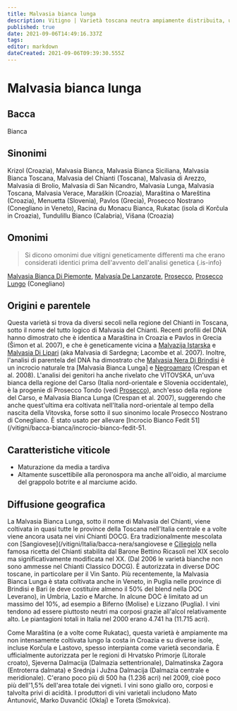 ```yaml
---
title: Malvasia bianca lunga
description: Vitigno | Varietà toscana neutra ampiamente distribuita, usata in blend sia per vini secchi che per Vin Santo.
published: true
date: 2021-09-06T14:49:16.337Z
tags: 
editor: markdown
dateCreated: 2021-09-06T09:39:30.555Z
---
```


# Malvasia bianca lunga

## Bacca
Bianca

## Sinonimi
Krizol  (Croazia), Malvasia Bianca, Malvasia Bianca Siciliana, Malvasia Bianca Toscana, Malvasia del Chianti (Toscana), Malvasia di Arezzo, Malvasia di Brolio, Malvasia di San Nicandro, Malvasia Lunga, Malvasia Toscana, Malvasia Verace, Maraškin (Croazia), Maraština o Mareština (Croazia), Menuetta (Slovenia), Pavlos (Grecia), Prosecco Nostrano (Conegliano in Veneto), Racina du Monacu Bianca, Rukatac (isola di Korčula in Croazia), Tundulillu Bianco (Calabria), Višana (Croazia)

## Omonimi
> Si dicono omonimi due vitigni geneticamente differenti ma che erano considerati identici prima dell'avvento dell'analisi genetica
{.is-info}

[Malvasia Bianca Di Piemonte](/vitigni/Italia/bacca-bianca/malvasia-bianca-di-piemonte), [Malvasía De Lanzarote](/vitigni/bacca-bianca/malvasia-de-lanzarote), [Prosecco](/vitigni/bacca-bianca/prosecco), [Prosecco Lungo](/vitigni/bacca-bianca/prosecco-lungo) (Conegliano)


## Origini e parentele

Questa varietà si trova da diversi secoli nella regione del Chianti in Toscana, sotto il nome del tutto logico di Malvasia del Chianti. Recenti profili del DNA hanno dimostrato che è identica a Maraština in Croazia e Pavlos in Grecia (Šimon et al. 2007), e che è geneticamente vicina a [Malvazija Istarska](/vitigni/bacca-bianca/malvasia-istarska) e [Malvasia Di Lipari](/vitigni/Italia/bacca-bianca/malvasia-di-lipari) (aka Malvasia di Sardegna; Lacombe et al. 2007). Inoltre, l'analisi di parentela del DNA ha dimostrato che [Malvasia Nera Di Brindisi](/vitigni/Italia/bacca-nera/malvasia-nera-di-brindisi) è un incrocio naturale tra [Malvasia Bianca Lunga] e [Negroamaro](/vitigni/Italia/bacca-nera/negroamaro) (Crespan et al. 2008). L'analisi dei genitori ha anche rivelato che VITOVSKA, un'uva bianca della regione del Carso (Italia nord-orientale e Slovenia occidentale), è la progenie di Prosecco Tondo (vedi [Prosecco](/vitigni/bacca-bianca/prosecco)), anch'esso della regione del Carso, e Malvasia Bianca Lunga (Crespan et al. 2007), suggerendo che anche quest'ultima era coltivata nell'Italia nord-orientale al tempo della nascita della Vitovska, forse sotto il suo sinonimo locale Prosecco Nostrano di Conegliano. È stato usato per allevare [Incrocio Bianco Fedit 51](/vitigni/bacca-bianca/incrocio-bianco-fedit-51.


## Caratteristiche viticole

- Maturazione da media a tardiva 
- Altamente suscettibile alla peronospora ma anche all'oidio, al marciume del grappolo botrite e al marciume acido.


## Diffusione geografica

La Malvasia Bianca Lunga, sotto il nome di Malvasia del Chianti, viene coltivata in quasi tutte le province della Toscana nell'Italia centrale e a volte viene ancora usata nei vini Chianti DOCG. Era tradizionalmente mescolata con [Sangiovese](/vitigni/Italia/bacca-nera/sangiovese e [Ciliegiolo](/vitigni/bacca-nera/ciliegiolo) nella famosa ricetta del Chianti stabilita dal Barone Bettino Ricasoli nel XIX secolo ma significativamente modificata nel XX. (Dal 2006 le varietà bianche non sono ammesse nel Chianti Classico DOCG). È autorizzata in diverse DOC toscane, in particolare per il Vin Santo. Più recentemente, la Malvasia Bianca Lunga è stata coltivata anche in Veneto, in Puglia nelle province di Brindisi e Bari (e deve costituire almeno il 50% del blend nella DOC Leverano), in Umbria, Lazio e Marche. In alcune DOC è limitato ad un massimo del 10%, ad esempio a Biferno (Molise) e Lizzano (Puglia). I vini tendono ad essere piuttosto neutri ma corposi grazie all'alcol relativamente alto. Le piantagioni totali in Italia nel 2000 erano 4.741 ha (11.715 acri).

Come Maraština (e a volte come Rukatac), questa varietà è ampiamente ma non intensamente coltivata lungo la costa in Croazia e su diverse isole, incluse Korčula e Lastovo, spesso interpianta come varietà secondaria. È ufficialmente autorizzata per le regioni di Hrvatsko Primorje (Litorale croato), Sjeverna Dalmacija (Dalmazia settentrionale), Dalmatinska Zagora (Entroterra dalmata) e Srednja i Južna Dalmacija (Dalmazia centrale e meridionale). C'erano poco più di 500 ha (1.236 acri) nel 2009, cioè poco più dell'1,5% dell'area totale dei vigneti. I vini sono giallo oro, corposi e talvolta privi di acidità. I produttori di vini varietali includono Mato Antunović, Marko Duvančić (Oklaj) e Toreta (Smokvica).